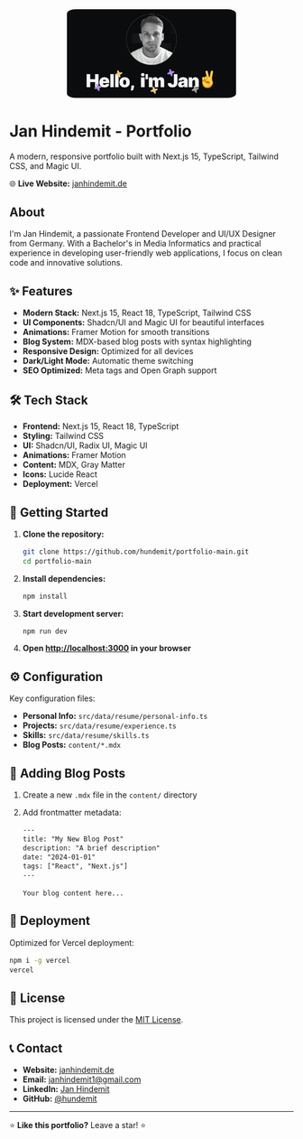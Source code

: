 <div align="center">
<img alt="Jan Hindemit Portfolio" src="public/Opengraphimage.png" width="300"  style="border-radius: 5%;">
</div>

# Jan Hindemit - Portfolio

A modern, responsive portfolio built with Next.js 15, TypeScript, Tailwind CSS, and Magic UI.

🌐 **Live Website:** [janhindemit.de](https://janhindemit.de)

## About

I'm Jan Hindemit, a passionate Frontend Developer and UI/UX Designer from Germany. With a Bachelor's in Media Informatics and practical experience in developing user-friendly web applications, I focus on clean code and innovative solutions.

## ✨ Features

- **Modern Stack:** Next.js 15, React 18, TypeScript, Tailwind CSS
- **UI Components:** Shadcn/UI and Magic UI for beautiful interfaces
- **Animations:** Framer Motion for smooth transitions
- **Blog System:** MDX-based blog posts with syntax highlighting
- **Responsive Design:** Optimized for all devices
- **Dark/Light Mode:** Automatic theme switching
- **SEO Optimized:** Meta tags and Open Graph support

## 🛠️ Tech Stack

- **Frontend:** Next.js 15, React 18, TypeScript
- **Styling:** Tailwind CSS
- **UI:** Shadcn/UI, Radix UI, Magic UI
- **Animations:** Framer Motion
- **Content:** MDX, Gray Matter
- **Icons:** Lucide React
- **Deployment:** Vercel

## 🚀 Getting Started

1. **Clone the repository:**

   ```bash
   git clone https://github.com/hundemit/portfolio-main.git
   cd portfolio-main
   ```

2. **Install dependencies:**

   ```bash
   npm install
   ```

3. **Start development server:**

   ```bash
   npm run dev
   ```

4. **Open [http://localhost:3000](http://localhost:3000) in your browser**

## ⚙️ Configuration

Key configuration files:

- **Personal Info:** `src/data/resume/personal-info.ts`
- **Projects:** `src/data/resume/experience.ts`
- **Skills:** `src/data/resume/skills.ts`
- **Blog Posts:** `content/*.mdx`

## 📝 Adding Blog Posts

1. Create a new `.mdx` file in the `content/` directory
2. Add frontmatter metadata:

   ```mdx
   ---
   title: "My New Blog Post"
   description: "A brief description"
   date: "2024-01-01"
   tags: ["React", "Next.js"]
   ---

   Your blog content here...
   ```

## 🚀 Deployment

Optimized for Vercel deployment:

```bash
npm i -g vercel
vercel
```

## 📄 License

This project is licensed under the [MIT License](LICENSE).

## 📞 Contact

- **Website:** [janhindemit.de](https://janhindemit.de)
- **Email:** [janhindemit1@gmail.com](mailto:janhindemit1@gmail.com)
- **LinkedIn:** [Jan Hindemit](https://www.linkedin.com/in/jan-hindemit/)
- **GitHub:** [@hundemit](https://github.com/hundemit)

---

⭐ **Like this portfolio?** Leave a star! ⭐
